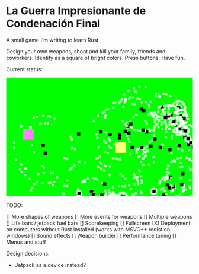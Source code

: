 # La Guerra Impresionante de Condenación Final
A small game I'm writing to learn Rust

Design your own weapons, shoot and kill your family, friends and coworkers. Identify as a square of bright colors. Press buttons. Have fun.

Current status:

![2016-05-26](https://raw.githubusercontent.com/joelwkall/lgidcf/master/screenshots/screenshot%202016-05-26.png "2016-05-26")

TODO:

[] More shapes of weapons
[] More events for weapons
[] Multiple weapons
[] Life bars / jetpack fuel bars
[] Scorekeeping
[] Fullscreen
[X] Deployment on computers without Rust installed (works with MSVC++ redist on windows)
[] Sound effects
[] Weapon builder
[] Performance tuning
[] Menus and stuff

Design decisions:
- Jetpack as a device instead?